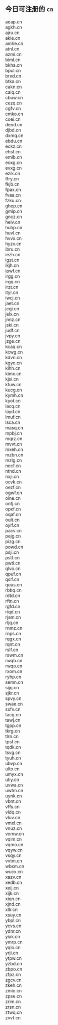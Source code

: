 
## 今日可注册的 `cn`
>
aeap.cn   
agkh.cn   
ajru.cn   
akie.cn   
amhe.cn   
atnl.cn   
azmi.cn   
biml.cn   
bkha.cn   
bpul.cn   
brxd.cn   
btka.cn   
cakn.cn   
calq.cn   
cbuw.cn   
cezq.cn   
cgfv.cn   
cmko.cn   
coei.cn   
deod.cn   
djbd.cn   
dxmq.cn   
ebdu.cn   
eckz.cn   
ehsf.cn   
emib.cn   
eoxg.cn   
evxg.cn   
ezik.cn   
ffry.cn   
fkjb.cn   
fpax.cn   
fvaa.cn   
fzku.cn   
ghep.cn   
gmip.cn   
gncz.cn   
heiv.cn   
huhp.cn   
huvl.cn   
hvvx.cn   
hyzv.cn   
ibru.cn   
iezh.cn   
igzt.cn   
ikjh.cn   
ipwf.cn   
irgg.cn   
irgq.cn   
irzt.cn   
ityr.cn   
iwcj.cn   
jaet.cn   
jcgi.cn   
jelx.cn   
jnnz.cn   
jski.cn   
judf.cn   
jvpy.cn   
jzge.cn   
kcaq.cn   
kcwg.cn   
kdvn.cn   
kgyo.cn   
kihh.cn   
kimx.cn   
kjsi.cn   
ktuw.cn   
kucg.cn   
kymh.cn   
kyot.cn   
lacq.cn   
layd.cn   
lmuf.cn   
lsca.cn   
masq.cn   
mpbj.cn   
mqrz.cn   
mvvt.cn   
mxeh.cn   
mzbn.cn   
mzlg.cn   
necf.cn   
ntnd.cn   
nxji.cn   
ocvk.cn   
oezf.cn   
ogwf.cn   
oine.cn   
onfj.cn   
opxf.cn   
oqaf.cn   
oult.cn   
oyif.cn   
pacv.cn   
pejg.cn   
pizg.cn   
powd.cn   
psji.cn   
pstt.cn   
pwtl.cn   
qlvo.cn   
qpuf.cn   
qsif.cn   
quus.cn   
rbbq.cn   
rdtd.cn   
rftn.cn   
rgfd.cn   
riqd.cn   
rjam.cn   
rljq.cn   
rnmz.cn   
rnps.cn   
rqgx.cn   
rqnt.cn   
rslf.cn   
rswm.cn   
rwqb.cn   
rwqo.cn   
rxom.cn   
ryhp.cn   
semn.cn   
sijq.cn   
sjkr.cn   
spvy.cn   
swae.cn   
sxfv.cn   
tacg.cn   
tawj.cn   
tgpp.cn   
tkrg.cn   
tlrn.cn   
tpsf.cn   
tqdk.cn   
tsvg.cn   
tyuh.cn   
ubvp.cn   
ulto.cn   
umyx.cn   
utiy.cn   
uvwa.cn   
uwtm.cn   
uynk.cn   
vbnt.cn   
vffs.cn   
vldq.cn   
vluv.cn   
vmxl.cn   
vnuz.cn   
vomw.cn   
vqim.cn   
vqmo.cn   
vqyw.cn   
vsqy.cn   
vvtm.cn   
wbxm.cn   
wucx.cn   
xazv.cn   
xedb.cn   
xeij.cn   
xijk.cn   
xiqn.cn   
xjnd.cn   
xllr.cn   
xsuy.cn   
ybpl.cn   
ycvs.cn   
ydnr.cn   
yixk.cn   
ymrp.cn   
yqlo.cn   
yrji.cn   
ytpw.cn   
yzbd.cn   
zbpo.cn   
zfpz.cn   
zgcv.cn   
zkeh.cn   
zmio.cn   
zpse.cn   
zrim.cn   
zrsn.cn   
ztwq.cn   
zvvt.cn   

